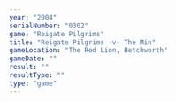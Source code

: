```yaml
---
year: "2004"
serialNumber: "0302" 
game: "Reigate Pilgrims"
title: "Reigate Pilgrims -v- The Min"
gameLocation: "The Red Lion, Betchworth"
gameDate: ""
result: ""
resultType: ""
type: "game"
---
```

